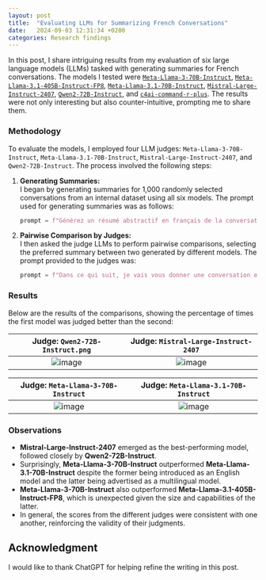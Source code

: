 ```yaml
---
layout: post
title:  "Evaluating LLMs for Summarizing French Conversations"
date:   2024-09-03 12:31:34 +0200
categories: Research findings
---
```


In this post, I share intriguing results from my evaluation of six large language models (LLMs) tasked with generating summaries for French conversations. The models I tested were [`Meta-Llama-3-70B-Instruct`](https://huggingface.co/meta-llama/Meta-Llama-3.1-70B-Instruct), [`Meta-Llama-3.1-405B-Instruct-FP8`](https://huggingface.co/meta-llama/Meta-Llama-3.1-405B-Instruct-FP8), [`Meta-Llama-3.1-70B-Instruct`](https://huggingface.co/meta-llama/Meta-Llama-3.1-70B-Instruct), [`Mistral-Large-Instruct-2407`](https://huggingface.co/mistralai/Mistral-Large-Instruct-2407), [`Qwen2-72B-Instruct`](https://huggingface.co/Qwen/Qwen2-72B-Instruct), and [`c4ai-command-r-plus`](https://huggingface.co/CohereForAI/c4ai-command-r-plus). The results were not only interesting but also counter-intuitive, prompting me to share them.

### Methodology

To evaluate the models, I employed four LLM judges: `Meta-Llama-3-70B-Instruct`, `Meta-Llama-3.1-70B-Instruct`, `Mistral-Large-Instruct-2407`, and `Qwen2-72B-Instruct`. The process involved the following steps:

1. **Generating Summaries:**  
   I began by generating summaries for 1,000 randomly selected conversations from an internal dataset using all six models. The prompt used for generating summaries was as follows:

    ```python
    prompt = f"Générez un résumé abstractif en français de la conversation suivante : {conversation}. Le résumé doit comporter environ {int(len(conversation.split()) * 0.2)} mots. Ne générez que le résumé, sans ajouter de texte supplémentaire comme 'Voici le résumé de la conversation'."
    ```

2. **Pairwise Comparison by Judges:**  
   I then asked the judge LLMs to perform pairwise comparisons, selecting the preferred summary between two generated by different models. The prompt provided to the judges was:

    ```python
    prompt = f"Dans ce qui suit, je vais vous donner une conversation et deux résumés A et B générés par deux modèles différents. Veuillez lire les deux résumés et choisir le meilleur résumé. La conversation est la suivante: {conversation}. Les deux résumés sont les suivants: Résumé A: {summary1} Résumé B: {summary2}. Veuillez choisir le meilleur résumé. Pour choisir, dites simplement 'A' ou 'B'."
    ```

### Results

Below are the results of the comparisons, showing the percentage of times the first model was judged better than the second:


Judge: `Qwen2-72B-Instruct.png`            |  Judge: `Mistral-Large-Instruct-2407`
:-------------------------:|:-------------------------:
![image](/assets/images/2024-09-03-evaluating-llm-fr-summarization/Qwen2-72B-Instruct.png)| ![image](/assets/images/2024-09-03-evaluating-llm-fr-summarization/Mistral-Large-Instruct-2407.png)

Judge: `Meta-Llama-3-70B-Instruct`            |  Judge: `Meta-Llama-3.1-70B-Instruct`
:-------------------------:|:-------------------------:
![image](/assets/images/2024-09-03-evaluating-llm-fr-summarization/judge-Meta-Llama-3-70B-Instruct.png)| ![image](/assets/images/2024-09-03-evaluating-llm-fr-summarization/judge-Meta-Llama-3.1-70B-Instruct.png)

### Observations

- **Mistral-Large-Instruct-2407** emerged as the best-performing model, followed closely by **Qwen2-72B-Instruct**.
- Surprisingly, **Meta-Llama-3-70B-Instruct** outperformed **Meta-Llama-3.1-70B-Instruct** despite the former being introduced as an English model and the latter being advertised as a multilingual model.
- **Meta-Llama-3-70B-Instruct** also outperformed **Meta-Llama-3.1-405B-Instruct-FP8**, which is unexpected given the size and capabilities of the latter.
- In general, the scores from the different judges were consistent with one another, reinforcing the validity of their judgments.

## Acknowledgment

I would like to thank ChatGPT for helping refine the writing in this post.
